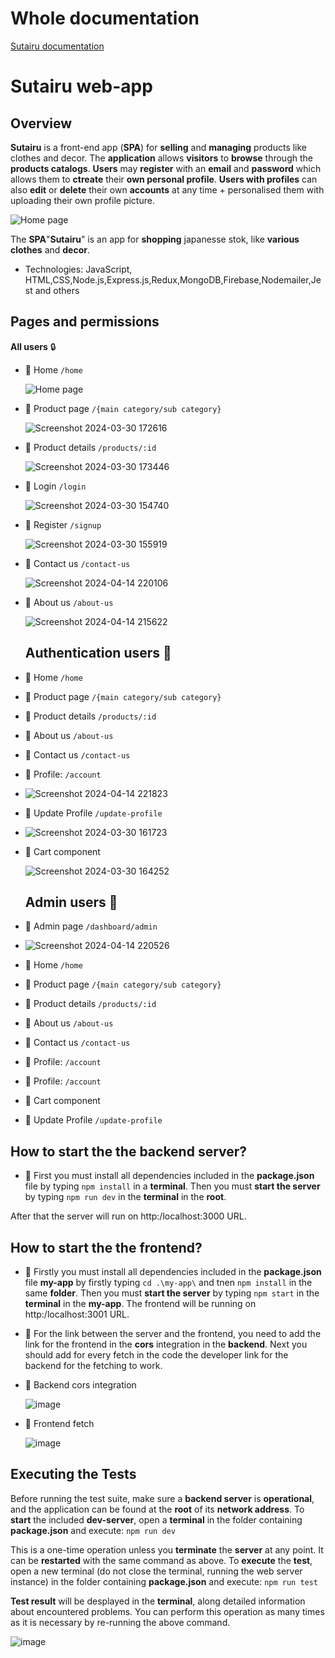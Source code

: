 # Whole documentation
[Sutairu documentation](https://docs.google.com/document/d/1qAOUsqrAk1I9rTDvbv2dH3OvIv1MVOP06cIqHcnIDow/edit?usp=sharing)

# Sutairu web-app

## Overview
**Sutairu** is a front-end app (**SPA**) for **selling** and **managing** products like clothes and decor.
The **application** allows **visitors** to **browse** through the **products catalogs**. **Users** may **register** with an **email** and **password** which allows them to **ctreate** their **own personal profile**. **Users with profiles** can also **edit** or **delete** their own
**accounts** at any time + personalised them with uploading their own profile picture.

![Home page](https://github.com/sNOBODYs/SutairuShop/assets/80042389/14337a87-6af8-485b-aa49-c92f42c06c88)

The **SPA**"**Sutairu**" is an app for **shopping** japanesse stok, like **various clothes** and **decor**.
  - Technologies: JavaScript, HTML,CSS,Node.js,Express.js,Redux,MongoDB,Firebase,Nodemailer,Jest and others

## Pages and permissions

**All users** :lock:
- :pushpin: Home `/home`
  
  ![Home page](https://github.com/sNOBODYs/SutairuShop/assets/80042389/14337a87-6af8-485b-aa49-c92f42c06c88)
  
- :pushpin: Product page `/{main category/sub category}`

  ![Screenshot 2024-03-30 172616](https://github.com/sNOBODYs/SutairuShop/assets/80042389/c3d8ae02-dbed-4774-ad31-738b545b89f4)
  
- :pushpin: Product details `/products/:id`

  ![Screenshot 2024-03-30 173446](https://github.com/sNOBODYs/SutairuShop/assets/80042389/1c93bc0e-72ee-419b-ad22-38903eb08333)
  
- :pushpin: Login `/login`
  
  ![Screenshot 2024-03-30 154740](https://github.com/sNOBODYs/SutairuShop/assets/80042389/d7ac6daa-5aa2-4570-8325-1ba4048392ae)
  
- :pushpin: Register `/signup`
  
  ![Screenshot 2024-03-30 155919](https://github.com/sNOBODYs/SutairuShop/assets/80042389/a6b70f30-b08a-48af-ba1f-3024fcf61aa6)
  
- :pushpin: Contact us `/contact-us`
  
  ![Screenshot 2024-04-14 220106](https://github.com/sNOBODYs/SutairuShop/assets/80042389/1969bb15-9cd6-4eaa-bc2e-3b6b27090ec6)
  
- :pushpin: About us `/about-us`
  
  ![Screenshot 2024-04-14 215622](https://github.com/sNOBODYs/SutairuShop/assets/80042389/da34c028-b9cc-4cfa-b67c-6b219995edaf)

  ## Authentication users :lock_with_ink_pen:
  
- :pushpin: Home `/home`
- :pushpin: Product page `/{main category/sub category}`
- :pushpin: Product details `/products/:id`
- :pushpin: About us `/about-us`
- :pushpin: Contact us `/contact-us`
- :pushpin: Profile: `/account`
- 
  ![Screenshot 2024-04-14 221823](https://github.com/sNOBODYs/SutairuShop/assets/80042389/1b1ad1d2-26f5-4de4-8607-916e4f84854a)
  
- :pushpin: Update Profile `/update-profile`
- 
  ![Screenshot 2024-03-30 161723](https://github.com/sNOBODYs/SutairuShop/assets/80042389/92ee900e-3553-4154-b0df-b64517134a71)
  
- :pushpin: Cart component

  ![Screenshot 2024-03-30 164252](https://github.com/sNOBODYs/SutairuShop/assets/80042389/bf1496a2-4a73-45c2-a7bb-2aaa83538b5c)

  ## Admin users :lock_with_ink_pen:
- :pushpin: Admin page `/dashboard/admin`
- 
  ![Screenshot 2024-04-14 220526](https://github.com/sNOBODYs/SutairuShop/assets/80042389/70371b2e-90a6-4ba1-8360-8f75b7a1a4ce)
  
- :pushpin: Home `/home`
- :pushpin: Product page `/{main category/sub category}`
- :pushpin: Product details `/products/:id`
- :pushpin: About us `/about-us`
- :pushpin: Contact us `/contact-us`
- :pushpin: Profile: `/account`
- :pushpin: Profile: `/account`
- :pushpin: Cart component
- :pushpin: Update Profile `/update-profile`

## How to start the the backend server?

- :pushpin: First you must install all dependencies included in the **package.json** file by typing `npm install` in a **terminal**. Then you must **start the server**  by typing `npm run dev` in the **terminal** in the **root**.

After that the server will run on http:/localhost:3000 URL.

## How to start the the frontend?

- :pushpin: Firstly you must install all dependencies included in the **package.json** file **my-app** by firstly typing `cd .\my-app\` and tnen `npm install` in the same **folder**. Then you must **start the server**  by typing `npm start` in the **terminal** in the **my-app**. The frontend will be running on http:/localhost:3001 URL.
- :pushpin: For the link between the server and the frontend, you need to add the link for the frontend in the **cors** integration in the **backend**. Next you should add for every fetch in the code the developer link for the backend for the fetching to work.
- :pushpin: Backend cors integration
  
  ![image](https://github.com/sNOBODYs/SutairuShop/assets/80042389/78b90f1d-8f79-4432-be1a-385ee2073bda)
  
- :pushpin: Frontend fetch

  ![image](https://github.com/sNOBODYs/SutairuShop/assets/80042389/c0de782c-1130-43f7-a40f-ea44cf6fd343)

## Executing the Tests

Before running the test suite, make sure a **backend server** is **operational**, and the application can be found at the **root** of its **network address**. To **start**  the included **dev-server**, open a **terminal** in the folder containing **package.json** and execute: `npm run dev`

This is a one-time operation unless you **terminate** the **server** at any point. It can be **restarted** with the same command as above. To **execute** the **test**, open a new terminal (do not close the terminal, running the web server instance) in the folder containing **package.json** and execute: `npm run test`

**Test result** will be desplayed in the **terminal**, along detailed information about encountered problems. 
You can perform this operation as many times as it is necessary by re-running the above command.

![image](https://github.com/sNOBODYs/SutairuShop/assets/80042389/c802fa8c-85b8-4999-85cb-db51d9ad79ea)
